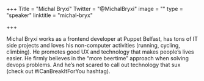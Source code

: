 +++
Title = "Michal Bryxí"
Twitter = "@MichalBryxi"
image = ""
type = "speaker"
linktitle = "michal-bryx"

+++

Michal Bryxí works as a frontend developer at Puppet Belfast, has tons of IT side projects and loves his non-computer activities (running, cycling, climbing). He promotes good UX and technology that makes people’s lives easier. He firmly believes in the “more beertime” approach when solving devops problems. And he’s not scared to call out technology that sux (check out #iCanBreakItForYou hashtag).
